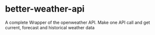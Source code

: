 # better-weather-api
A complete Wrapper of the openweather API. Make one API call and get current, forecast and historical weather data
